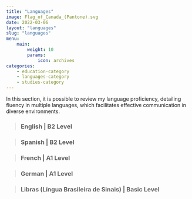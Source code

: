 ```yaml
---
title: "Languages"
image: Flag_of_Canada_(Pantone).svg
date: 2022-03-06
layout: "languages"
slug: "languages"
menu:
    main:
        weight: 10
        params: 
            icon: archives
categories:
    - education-category
    - languages-category
    - studies-category
---
```


In this section, it is possible to review my language proficiency, detailing fluency in multiple languages, which facilitates effective communication in diverse environments.

> ### English | B2 Level

> ### Spanish | B2 Level

> ### French | A1 Level

> ### German | A1 Level

> ### Libras (Língua Brasileira de Sinais) | Basic Level